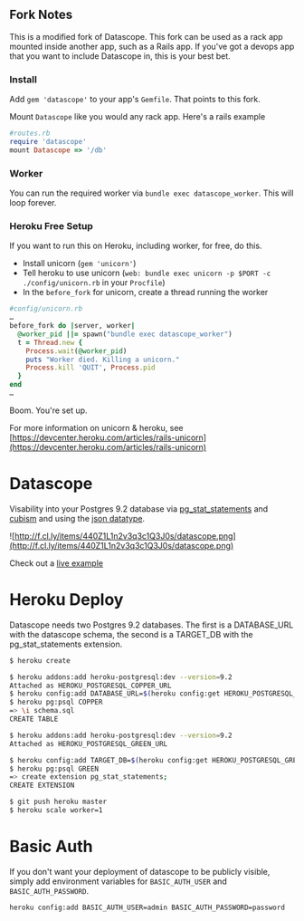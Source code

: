 ## Fork Notes
This is a modified fork of Datascope. This fork can be used as a rack app mounted inside another app, such as a Rails app. If you've got a devops app that you want to include Datascope in, this is your best bet.

### Install

Add `gem 'datascope'` to your app's `Gemfile`. That points to this fork.

Mount `Datascope` like you would any rack app. Here's a rails example


```ruby
#routes.rb
require 'datascope'
mount Datascope => '/db'
```

### Worker

You can run the required worker via `bundle exec datascope_worker`. This will loop forever.

### Heroku Free Setup

If you want to run this on Heroku, including worker, for free, do this.

* Install unicorn (`gem 'unicorn'`)
* Tell heroku to use unicorn (`web: bundle exec unicorn -p $PORT -c ./config/unicorn.rb` in your `Procfile`)
* In the `before_fork` for unicorn, create a thread running the worker


```ruby
#config/unicorn.rb
…
before_fork do |server, worker|
  @worker_pid ||= spawn("bundle exec datascope_worker")
  t = Thread.new {
    Process.wait(@worker_pid)
    puts "Worker died. Killing a unicorn."
    Process.kill 'QUIT', Process.pid
  }
end
…
```

Boom. You're set up.

For more information on unicorn & heroku, see [https://devcenter.heroku.com/articles/rails-unicorn](https://devcenter.heroku.com/articles/rails-unicorn)


# Datascope
Visability into your Postgres 9.2 database via [pg_stat_statements](http://www.postgresql.org/docs/9.2/static/pgstatstatements.html) and [cubism](http://square.github.com/cubism/) and using the [json datatype](http://wiki.postgresql.org/wiki/What's_new_in_PostgreSQL_9.2#JSON_datatype).

![http://f.cl.ly/items/440Z1L1n2v3q3c1Q3J0s/datascope.png](http://f.cl.ly/items/440Z1L1n2v3q3c1Q3J0s/datascope.png)

Check out a [live example](https://datascope.herokuapp.com)

# Heroku Deploy

Datascope needs two Postgres 9.2 databases. The first is a DATABASE_URL with the datascope schema, the second is a TARGET_DB with the pg_stat_statements extension.

```bash
$ heroku create

$ heroku addons:add heroku-postgresql:dev --version=9.2
Attached as HEROKU_POSTGRESQL_COPPER_URL
$ heroku config:add DATABASE_URL=$(heroku config:get HEROKU_POSTGRESQL_COPPER_URL)
$ heroku pg:psql COPPER
=> \i schema.sql
CREATE TABLE

$ heroku addons:add heroku-postgresql:dev --version=9.2
Attached as HEROKU_POSTGRESQL_GREEN_URL

$ heroku config:add TARGET_DB=$(heroku config:get HEROKU_POSTGRESQL_GREEN_URL)
$ heroku pg:psql GREEN
=> create extension pg_stat_statements;
CREATE EXTENSION

$ git push heroku master
$ heroku scale worker=1
```

# Basic Auth

If you don't want your deployment of datascope to be publicly visible, simply add environment variables for `BASIC_AUTH_USER` and `BASIC_AUTH_PASSWORD`.

```
heroku config:add BASIC_AUTH_USER=admin BASIC_AUTH_PASSWORD=password
```
